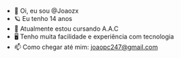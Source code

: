 - 👋 Oi, eu sou @Joaozx
- 🪐 Eu tenho 14 anos
- 📔 Atualmente estou cursando A.A.C
- 🖥 Tenho muita facilidade e experiência com tecnologia
- 📫 Como chegar até mim: joaopc247@gmail.com
